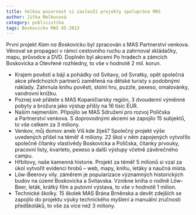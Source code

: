 ```yaml
---
title: Velkou pozornost si zaslouží projekty spolupráce MAS
author: Jitka Melkusová
category: publicistika
tags: Boskovicko MAS 45-2013
---
```


První projekt *Kam na Boskovicku* byl zpracován s MAS Partnerství venkova. Věnoval se propagaci v rámci cestovního ruchu a zahrnoval skládačky, mapu, průvodce a DVD. Doplněn byl akcemi Po hradech a zámcích Boskovicka a Otevřené rozhledny, to vše v hodnotě 2 mil. korun.

* Krajem pověstí a bájí a pohádky od Svitavy, od Svratky, opět společná akce předchozích partnerů zaměřená na dětské turisty s podobnými náklady. Zahrnula knihu pověstí, stolní hru, puzzle, pexeso, omalovánky, vandrovní knížku.
* Poznej své přátele s MAS Kopaničiarsky región, 3 dvoudenní výměnné pobyty a brožura jako výstup přišly na 16 tisíc EUR.
* Našim nejmenším. Připojilo se MAS Sdružení pro rozvoj Poličska a Partnerství venkova. S doprovodnými akcemi se zapojilo 15 subjektů, to vše celkem za 3 miliony.
* Venkov, můj domov aneb Víš kde žiješ? Společný projekt výše uvedených přišel na téměř 4 miliony. 22 škol v něm zapojených vytvořilo společně čítanky vlastivědy Boskovicka a Poličska, čítanky prvouky, pracovní listy, kvarteto, pexeso a další výstupy včetně závěrečného campu.
* Hřbitovy, naše kamenná historie. Projekt za téměř 5 milionů si vzal za úkol vytvořit evidenci hrobů – web, mapy, knihu, letáky a naučná místa.
* Löw-Beerovy vily. záměrem je popularizace významných historických budov na území Boskovicka a Svitavska. Vznikne kniha o rodině Löw-Beer, leták, krátký film a putovní výstava, to vše v hodnotě 1 milion.
* Technické školky. 15 školek MAS Brána Brněnska a devět zdejších se zapojilo do projektu výuky technického myšlení a manuální zručnosti předškoláků, to vše za více než 3 miliony.
